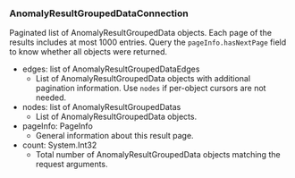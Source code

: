 ### AnomalyResultGroupedDataConnection
Paginated list of AnomalyResultGroupedData objects. Each page of the results includes at most 1000 entries. Query the `pageInfo.hasNextPage` field to know whether all objects were returned.

- edges: list of AnomalyResultGroupedDataEdges
  - List of AnomalyResultGroupedData objects with additional pagination information. Use `nodes` if per-object cursors are not needed.
- nodes: list of AnomalyResultGroupedDatas
  - List of AnomalyResultGroupedData objects.
- pageInfo: PageInfo
  - General information about this result page.
- count: System.Int32
  - Total number of AnomalyResultGroupedData objects matching the request arguments.
